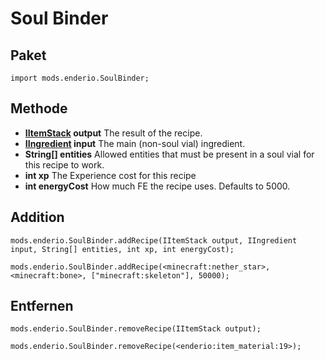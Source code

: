 # Soul Binder

## Paket

`import mods.enderio.SoulBinder;`

## Methode

- **[IItemStack](/Vanilla/Items/IItemStack/) output** The result of the recipe.
- **[IIngredient](/Vanilla/Variable_Types/IIngredient/) input** The main (non-soul vial) ingredient.
- **String[] entities** Allowed entities that must be present in a soul vial for this recipe to work.
- **int xp** The Experience cost for this recipe
- **int energyCost** How much FE the recipe uses. Defaults to 5000.

## Addition

```zenscript
mods.enderio.SoulBinder.addRecipe(IItemStack output, IIngredient input, String[] entities, int xp, int energyCost);

mods.enderio.SoulBinder.addRecipe(<minecraft:nether_star>, <minecraft:bone>, ["minecraft:skeleton"], 50000);
```

## Entfernen

```zenscript
mods.enderio.SoulBinder.removeRecipe(IItemStack output);

mods.enderio.SoulBinder.removeRecipe(<enderio:item_material:19>);
```